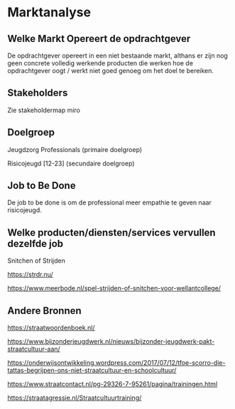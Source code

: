 # Marktanalyse

## Welke Markt Opereert de opdrachtgever

De opdrachtgever opereert in een niet bestaande markt, althans er zijn nog geen concrete volledig werkende producten die werken hoe de opdrachtgever oogt / werkt niet goed genoeg om het doel te bereiken.

## Stakeholders

Zie stakeholdermap miro

## Doelgroep

Jeugdzorg Professionals (primaire doelgroep)

Risicojeugd [12-23] (secundaire doelgroep)

## Job to Be Done

De job to be done is om de professional meer empathie te geven naar risicojeugd.
 
## Welke producten/diensten/services vervullen dezelfde job


Snitchen of Strijden

https://strdr.nu/

https://www.meerbode.nl/spel-strijden-of-snitchen-voor-wellantcollege/


## Andere Bronnen

https://straatwoordenboek.nl/

https://www.bijzonderjeugdwerk.nl/nieuws/bijzonder-jeugdwerk-pakt-straatcultuur-aan/

https://onderwijsontwikkeling.wordpress.com/2017/07/12/tfoe-scorro-die-tattas-begrijpen-ons-niet-straatcultuur-en-schoolcultuur/

https://www.straatcontact.nl/pg-29326-7-95261/pagina/trainingen.html

https://straatagressie.nl/Straatcultuurtraining/